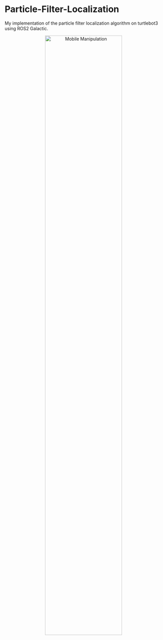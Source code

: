 # Particle-Filter-Localization

My implementation of the particle filter localization algorithm on turtlebot3 using ROS2 Galactic.

<p align="center">
<a href="https://youtu.be/lEZGuGSGVvE" target="_blank"><img src="https://media.giphy.com/media/Z6nDJ0DKN2dcFJRbZq/giphy.gif" alt="Mobile Manipulation" width=70%></a>
</p>